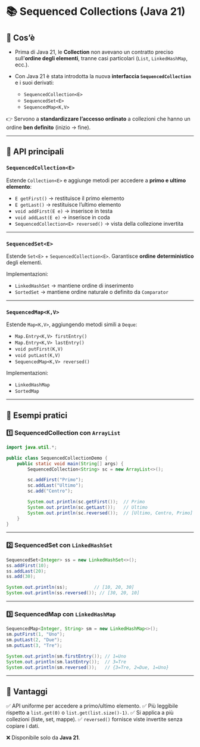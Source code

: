 # 📚 Sequenced Collections (Java 21)

## 🔹 Cos’è

* Prima di Java 21, le **Collection** non avevano un contratto preciso sull’**ordine degli elementi**, tranne casi particolari (`List`, `LinkedHashMap`, ecc.).
* Con Java 21 è stata introdotta la nuova **interfaccia `SequencedCollection`** e i suoi derivati:

  * `SequencedCollection<E>`
  * `SequencedSet<E>`
  * `SequencedMap<K,V>`

👉 Servono a **standardizzare l’accesso ordinato** a collezioni che hanno un ordine **ben definito** (inizio → fine).

---

## 🔹 API principali

### `SequencedCollection<E>`

Estende `Collection<E>` e aggiunge metodi per accedere a **primo e ultimo elemento**:

* `E getFirst()` → restituisce il primo elemento
* `E getLast()` → restituisce l’ultimo elemento
* `void addFirst(E e)` → inserisce in testa
* `void addLast(E e)` → inserisce in coda
* `SequencedCollection<E> reversed()` → vista della collezione invertita

---

### `SequencedSet<E>`

Estende `Set<E>` + `SequencedCollection<E>`.
Garantisce **ordine deterministico** degli elementi.

Implementazioni:

* `LinkedHashSet` → mantiene ordine di inserimento
* `SortedSet` → mantiene ordine naturale o definito da `Comparator`

---

### `SequencedMap<K,V>`

Estende `Map<K,V>`, aggiungendo metodi simili a `Deque`:

* `Map.Entry<K,V> firstEntry()`
* `Map.Entry<K,V> lastEntry()`
* `void putFirst(K,V)`
* `void putLast(K,V)`
* `SequencedMap<K,V> reversed()`

Implementazioni:

* `LinkedHashMap`
* `SortedMap`

---

## 🔹 Esempi pratici

### 1️⃣ SequencedCollection con `ArrayList`

```java
import java.util.*;

public class SequencedCollectionDemo {
    public static void main(String[] args) {
        SequencedCollection<String> sc = new ArrayList<>();

        sc.addFirst("Primo");
        sc.addLast("Ultimo");
        sc.add("Centro");

        System.out.println(sc.getFirst());  // Primo
        System.out.println(sc.getLast());   // Ultimo
        System.out.println(sc.reversed());  // [Ultimo, Centro, Primo]
    }
}
```

---

### 2️⃣ SequencedSet con `LinkedHashSet`

```java
SequencedSet<Integer> ss = new LinkedHashSet<>();
ss.addFirst(10);
ss.addLast(20);
ss.add(30);

System.out.println(ss);          // [10, 20, 30]
System.out.println(ss.reversed()); // [30, 20, 10]
```

---

### 3️⃣ SequencedMap con `LinkedHashMap`

```java
SequencedMap<Integer, String> sm = new LinkedHashMap<>();
sm.putFirst(1, "Uno");
sm.putLast(2, "Due");
sm.putLast(3, "Tre");

System.out.println(sm.firstEntry()); // 1=Uno
System.out.println(sm.lastEntry());  // 3=Tre
System.out.println(sm.reversed());   // {3=Tre, 2=Due, 1=Uno}
```

---

## 🔹 Vantaggi

✅ API uniforme per accedere a primo/ultimo elemento.
✅ Più leggibile rispetto a `list.get(0)` o `list.get(list.size()-1)`.
✅ Si applica a più collezioni (liste, set, mappe).
✅ `reversed()` fornisce viste invertite senza copiare i dati.

❌ Disponibile solo da **Java 21**.

